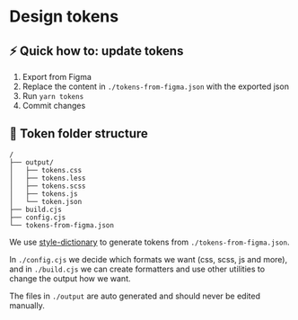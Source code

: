 # Design tokens

## ⚡ Quick how to: update tokens

1. Export from Figma
2. Replace the content in `./tokens-from-figma.json` with the exported json
3. Run `yarn tokens`
4. Commit changes

## 🧱 Token folder structure

```
/
├── output/
│   ├── tokens.css
│   ├── tokens.less
│   ├── tokens.scss
│   ├── tokens.js
│   └── token.json
├── build.cjs
├── config.cjs
└── tokens-from-figma.json
```

We use [style-dictionary](https://github.com/amzn/style-dictionary) to generate tokens from `./tokens-from-figma.json`. 

In `./config.cjs` we decide which formats we want (css, scss, js and more), and in `./build.cjs` we can create formatters and use other utilities to change the output how we want.

The files in `./output` are auto generated and should never be edited manually.